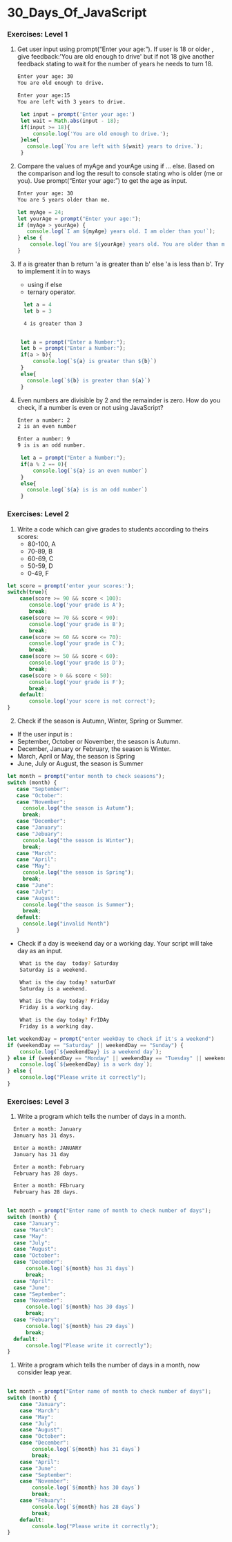 # 30_Days_Of_JavaScript


### Exercises: Level 1

1. Get user input using prompt(“Enter your age:”). If user is 18 or older , give feedback:'You are old enough to drive' but if not 18 give another feedback stating to  wait for the number of years he needs to turn 18.

   ```sh
   Enter your age: 30
   You are old enough to drive.

   Enter your age:15
   You are left with 3 years to drive.
   ```
   
   ```js
    let input = prompt('Enter your age:')
    let wait = Math.abs(input - 18);
    if(input >= 18){
        console.log('You are old enough to drive.');
    }else{
      console.log(`You are left with ${wait} years to drive.`);
    }
   ```

1. Compare the values of myAge and yourAge using if … else. Based on the comparison and log the result to console stating who is older (me or you). Use prompt(“Enter your age:”) to get the age as input.

   ```sh
   Enter your age: 30
   You are 5 years older than me.
   ```
   ```js
   let myAge = 24;
   let yourAge = prompt("Enter your age:");
   if (myAge > yourAge) {
      console.log(`I am ${myAge} years old. I am older than you!`);
   } else {
       console.log(`You are ${yourAge} years old. You are older than me!`);
   }
   ```

1. If a is greater than b return 'a is greater than b' else 'a is less than b'. Try to implement it in to ways

    - using if else
    - ternary operator.

    ```js
      let a = 4
      let b = 3
    ```

    ```sh
      4 is greater than 3
    ```

   ```js
   
    let a = prompt("Enter a Number:");
    let b = prompt("Enter a Number:");
    if(a > b){
        console.log(`${a} is greater than ${b}`)
    }
    else{
      console.log(`${b} is greater than ${a}`)
    }

   ```
1. Even numbers are divisible by 2 and the remainder is zero. How do you check, if a number is even or not using JavaScript?

    ```sh
    Enter a number: 2
    2 is an even number

    Enter a number: 9
    9 is is an odd number.
    ```
    
    ```js
     let a = prompt("Enter a Number:");
     if(a % 2 == 0){
         console.log(`${a} is an even number`)
     }
     else{
       console.log(`${a} is is an odd number`)
     }
    ```

### Exercises: Level 2

1. Write a code which  can give grades to students according to theirs scores:
   - 80-100, A
   - 70-89, B
   - 60-69, C
   - 50-59, D
   - 0-49, F

  ```js
let score = prompt('enter your scores:');
switch(true){
      case(score >= 90 && score < 100):
         console.log('your grade is A');
         break;
      case(score >= 70 && score < 90):
         console.log('your grade is B');
         break;
      case(score >= 60 && score <= 70):
         console.log('your grade is C');
         break;
      case(score >= 50 && score < 60):
         console.log('your grade is D');
         break;
      case(score > 0 && score < 50):
         console.log('your grade is F');
         break;
      default:
         console.log('your score is not correct');
}

  ```
 
2. Check if the season is Autumn, Winter, Spring or Summer.
  - If the user input is :
   - September, October or November, the season is Autumn.
   - December, January or February, the season is Winter.
   - March, April or May, the season is Spring
   - June, July or August, the season is Summer

   ```js
   let month = prompt("enter month to check seasons");
   switch (month) {
      case "September":
      case "October":
      case "November":
        console.log("the season is Autumn");
        break;
      case "December":
      case "January":
      case "Jebuary":
        console.log("the season is Winter");
        break;
      case "March":
      case "April":
      case "May":
        console.log("the season is Spring");
        break;
      case "June":
      case "July":
      case "August":
        console.log("the season is Summer");
        break;
      default:
        console.log("invalid Month")
      }
   ```
 - Check if a day is weekend day or a working day. Your script will take day as an input.

```sh
    What is the day  today? Saturday
    Saturday is a weekend.

    What is the day today? saturDaY
    Saturday is a weekend.

    What is the day today? Friday
    Friday is a working day.

    What is the day today? FrIDAy
    Friday is a working day.
  ```
   ```js
   let weekendDay = prompt("enter weekDay to check if it's a weekend")
   if (weekendDay == "Saturday" || weekendDay == "Sunday") {
       console.log(`${weekendDay} is a weekend day`);
   } else if (weekendDay == "Monday" || weekendDay == "Tuesday" || weekendDay == "Wednesday" || weekendDay == "Thursday" || weekendDay == "Friday") {
       console.log(`${weekendDay} is a work day`);
   } else {
       console.log("Please write it correctly");
   }
   ```
### Exercises: Level 3

1. Write a program which tells the number of days in a month.

  ```sh
    Enter a month: January
    January has 31 days.

    Enter a month: JANUARY
    January has 31 day

    Enter a month: February
    February has 28 days.

    Enter a month: FEbruary
    February has 28 days.
  ```
  
  ```js
  
let month = prompt("Enter name of month to check number of days");
switch (month) {
    case "January":
    case "March":
    case "May":
    case "July":
    case "August":
    case "October":
    case "December":
        console.log(`${month} has 31 days`)
        break;
    case "April":
    case "June":
    case "September":
    case "November":
        console.log(`${month} has 30 days`)
        break;
    case "Febuary":
        console.log(`${month} has 29 days`)
        break;
    default:
        console.log("Please write it correctly");
}

  ```

1. Write a program which tells the number of days in a month, now consider leap year.
```js
   
let month = prompt("Enter name of month to check number of days");
switch (month) {
    case "January":
    case "March":
    case "May":
    case "July":
    case "August":
    case "October":
    case "December":
        console.log(`${month} has 31 days`)
        break;
    case "April":
    case "June":
    case "September":
    case "November":
        console.log(`${month} has 30 days`)
        break;
    case "Febuary":
        console.log(`${month} has 28 days`)
        break;
    default:
        console.log("Please write it correctly");
}

```
